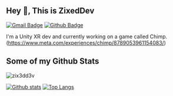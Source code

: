 ## Hey 👋, This is ZixedDev
[![Gmail Badge](https://img.shields.io/badge/-zixeddev.business@gmail.com-c14438?style=flat&logo=Gmail&logoColor=white&link=mailto:zixeddev.business@gmail.com)](mailto:zixeddev.business@gmail.com) [![Github Badge](https://img.shields.io/badge/-zix3dd3v-grey?style=flat&logo=github&logoColor=white&link=https://github.com/zix3dd3v/)](https://www.github.com/zix3dd3v/) <p align='left'>I'm a Unity XR dev and currently working on a game called Chimp. (https://www.meta.com/experiences/chimp/8789053961154083/)</p>
## Some of my Github Stats
<p align=left> <img src=https://komarev.com/ghpvc/?username=zix3dd3v alt=zix3dd3v /> </p>

[![Github stats](https://github-readme-stats.vercel.app/api?username=zix3dd3v&show_icons=true&include_all_commits=true)](https://github.com/zix3dd3v/github-readme-stats)
[![Top Langs](https://github-readme-stats.vercel.app/api/top-langs/?username=zix3dd3v&layout=compact)](https://github.com/zix3dd3v/github-readme-stats)
